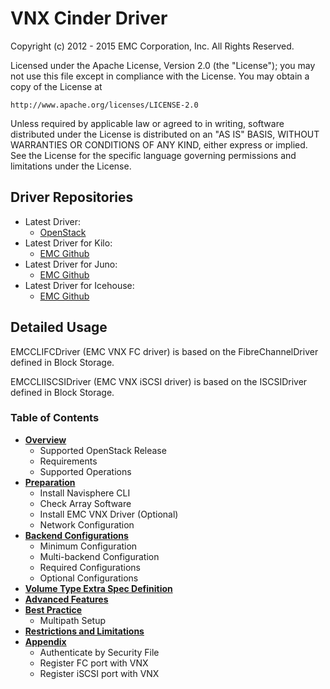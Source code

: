 # VNX Cinder Driver

Copyright (c) 2012 - 2015 EMC Corporation, Inc.
All Rights Reserved.

Licensed under the Apache License, Version 2.0 (the "License"); you may
not use this file except in compliance with the License. You may obtain
a copy of the License at

    http://www.apache.org/licenses/LICENSE-2.0

Unless required by applicable law or agreed to in writing, software
distributed under the License is distributed on an "AS IS" BASIS, WITHOUT
WARRANTIES OR CONDITIONS OF ANY KIND, either express or implied. See the
License for the specific language governing permissions and limitations
under the License.

## Driver Repositories

* Latest Driver: 
     * [OpenStack](https://github.com/openstack/cinder)
* Latest Driver for Kilo:
     * [EMC Github](https://github.com/emc-openstack/vnx-direct-driver/tree/kilo)
* Latest Driver for Juno:
     * [EMC Github](https://github.com/emc-openstack/vnx-direct-driver/tree/juno)
* Latest Driver for Icehouse: 
     * [EMC Github](https://github.com/emc-openstack/vnx-direct-driver/tree/icehouse)


## Detailed Usage

EMCCLIFCDriver (EMC VNX FC driver) is based on the FibreChannelDriver  
defined in Block Storage.

EMCCLIISCSIDriver (EMC VNX iSCSI driver) is based on the ISCSIDriver defined in 
Block Storage.


### Table of Contents
* [__Overview__](vnxCinder/Overview.md)
    * Supported OpenStack Release
    * Requirements
    * Supported Operations
* [__Preparation__](vnxCinder/Preparation.md)
    * Install Navisphere CLI
    * Check Array Software
    * Install EMC VNX Driver (Optional)
    * Network Configuration
* [__Backend Configurations__](vnxCinder/BackendConfiguration.md)
    * Minimum Configuration
    * Multi-backend Configuration
    * Required Configurations
    * Optional Configurations
* [__Volume Type Extra Spec Definition__](vnxCinder/ExtraSpec.md)
* [__Advanced Features__](vnxCinder/AdvancedFeature.md)
* [__Best Practice__](vnxCinder/BestPractice.md)
    * Multipath Setup
* [__Restrictions and Limitations__](vnxCinder/Limitation.md)
* [__Appendix__](vnxCinder/Appendix.md)
    * Authenticate by Security File
    * Register FC port with VNX
    * Register iSCSI port with VNX

